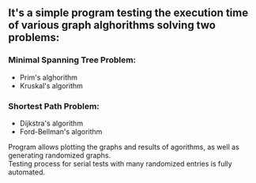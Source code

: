 ## It's a simple program testing the execution time of various graph alghorithms solving two problems:  
### Minimal Spanning Tree Problem:  
  - Prim's alghorithm  
  - Kruskal's algorithm  
### Shortest Path Problem:  
  - Dijkstra's algorithm  
  - Ford-Bellman's algorithm  
  
Program allows plotting the graphs and results of agorithms, as well as generating randomized graphs.  
Testing process for serial tests with many randomized entries is fully automated.  
